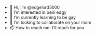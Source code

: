 - 👋 Hi, I’m @edgelord5000
- 👀 I’m interested in bein edgy
- 🌱 I’m currently learning to be gay
- 💞️ I’m looking to collaborate on your mom
- 📫 How to reach me: I'll reach for you

<!---
edgelord5000/edgelord5000 is a ✨ special ✨ repository because its `README.md` (this file) appears on your GitHub profile.
You can click the Preview link to take a look at your changes.
--->
